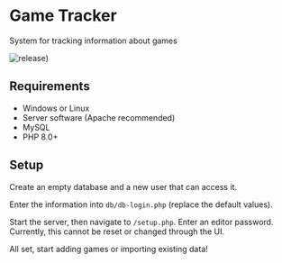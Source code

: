 # Game Tracker
System for tracking information about games

![release)](https://img.shields.io/github/v/release/egartley/game-tracker)

## Requirements

- Windows or Linux
- Server software (Apache recommended)
- MySQL
- PHP 8.0+

## Setup

Create an empty database and a new user that can access it.

Enter the information into ```db/db-login.php``` (replace the default values).

Start the server, then navigate to ```/setup.php```. Enter an editor password. Currently, this cannot be reset or changed through the UI.

All set, start adding games or importing existing data!
